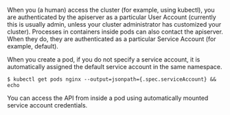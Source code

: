 
When you (a human) access the cluster (for example, using kubectl), you are authenticated by the apiserver as a particular User Account (currently this is usually admin, unless your cluster administrator has customized your cluster).
Processes in containers inside pods can also contact the apiserver. When they do, they are authenticated as a particular Service Account (for example, default).

When you create a pod, if you do not specify a service account, it is automatically assigned the default service account in the same namespace.

```shell
$ kubectl get pods nginx --output=jsonpath={.spec.serviceAccount} && echo
```

You can access the API from inside a pod using automatically mounted service account credentials.
